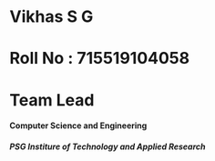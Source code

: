 # Vikhas S G
# Roll No : 715519104058
# Team Lead
<h4>Computer Science and Engineering<h4>
<h5>PSG Institure of Technology and Applied Research<h5>
